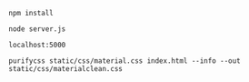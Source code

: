 ```
npm install
```
```
node server.js
```
```
localhost:5000
```
```
purifycss static/css/material.css index.html --info --out static/css/materialclean.css
```